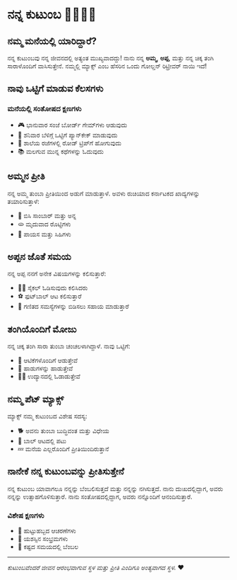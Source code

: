 # ನನ್ನ ಕುಟುಂಬ 👨‍👩‍👧‍👦

## ನಮ್ಮ ಮನೆಯಲ್ಲಿ ಯಾರಿದ್ದಾರೆ?

ನನ್ನ ಕುಟುಂಬವು ನನ್ನ ಜೀವನದಲ್ಲಿ ಅತ್ಯಂತ ಮುಖ್ಯವಾದದ್ದು! ನಾನು ನನ್ನ **ಅಮ್ಮ**, **ಅಪ್ಪ**, ಮತ್ತು ನನ್ನ ಚಿಕ್ಕ ತಂಗಿ ಸಾರಾಳೊಂದಿಗೆ ವಾಸಿಸುತ್ತೇನೆ. ನಮ್ಮಲ್ಲಿ ಮ್ಯಾಕ್ಸ್ ಎಂಬ ಹೆಸರಿನ ಒಂದು ಗೋಲ್ಡನ್ ರಿಟ್ರೀವರ್ ನಾಯಿ ಇದೆ!

## ನಾವು ಒಟ್ಟಿಗೆ ಮಾಡುವ ಕೆಲಸಗಳು

### ಮನೆಯಲ್ಲಿ ಸಂತೋಷದ ಕ್ಷಣಗಳು

- 🎮 ಭಾನುವಾರ ಸಂಜೆ ಬೋರ್ಡ್ ಗೇಮ್‌ಗಳು ಆಡುವುದು
- 🍳 ಶನಿವಾರ ಬೆಳಿಗ್ಗೆ ಒಟ್ಟಿಗೆ ಪ್ಯಾನ್‌ಕೇಕ್ ಮಾಡುವುದು
- 🚗 ಶಾಲೆಯ ರಜೆಗಳಲ್ಲಿ ರೋಡ್ ಟ್ರಿಪ್‌ಗೆ ಹೋಗುವುದು
- 📚 ಮಲಗುವ ಮುನ್ನ ಕಥೆಗಳನ್ನು ಓದುವುದು

## ಅಮ್ಮನ ಪ್ರೀತಿ

ನನ್ನ ಅಮ್ಮ ತುಂಬಾ ಪ್ರೀತಿಯಿಂದ ಅಡುಗೆ ಮಾಡುತ್ತಾಳೆ. ಅವಳು ರುಚಿಯಾದ ಕರ್ನಾಟಕದ ಖಾದ್ಯಗಳನ್ನು ತಯಾರಿಸುತ್ತಾಳೆ:
- 🍛 ಬಿಸಿ ಸಾಂಬಾರ್ ಮತ್ತು ಅನ್ನ
- 🫓 ಮೃದುವಾದ ರೊಟ್ಟಿಗಳು
- 🍮 ಪಾಯಸ ಮತ್ತು ಸಿಹಿಗಳು

## ಅಪ್ಪನ ಜೊತೆ ಸಮಯ

ನನ್ನ ಅಪ್ಪ ನನಗೆ ಅನೇಕ ವಿಷಯಗಳನ್ನು ಕಲಿಸುತ್ತಾರೆ:
- 🚴‍♂️ ಸೈಕಲ್ ಓಡಿಸುವುದು ಕಲಿಸಿದರು
- ⚽ ಫುಟ್‌ಬಾಲ್ ಆಟ ಕಲಿಸುತ್ತಾರೆ
- 📖 ಗಣಿತದ ಸಮಸ್ಯೆಗಳನ್ನು ಬಿಡಿಸಲು ಸಹಾಯ ಮಾಡುತ್ತಾರೆ

## ತಂಗಿಯೊಂದಿಗೆ ಮೋಜು

ನನ್ನ ಚಿಕ್ಕ ತಂಗಿ ಸಾರಾ ತುಂಬಾ ಚಂಚಲಳಾಗಿದ್ದಾಳೆ. ನಾವು ಒಟ್ಟಿಗೆ:
- 🧸 ಆಟಿಕೆಗಳೊಂದಿಗೆ ಆಡುತ್ತೇವೆ
- 🎵 ಹಾಡುಗಳನ್ನು ಹಾಡುತ್ತೇವೆ
- 🏃‍♀️ ಉದ್ಯಾನದಲ್ಲಿ ಓಡಾಡುತ್ತೇವೆ

## ನಮ್ಮ ಪೆಟ್ ಮ್ಯಾಕ್ಸ್

ಮ್ಯಾಕ್ಸ್ ನಮ್ಮ ಕುಟುಂಬದ ವಿಶೇಷ ಸದಸ್ಯ:
- 🐕 ಅವನು ತುಂಬಾ ಬುದ್ಧಿವಂತ ಮತ್ತು ವಿಧೇಯ
- 🎾 ಬಾಲ್ ಆಟದಲ್ಲಿ ಪಟು
- 💤 ಮನೆಯ ಎಲ್ಲರೊಂದಿಗೆ ಪ್ರೀತಿಯಿಂದಿರುತ್ತಾನೆ

## ನಾನೇಕೆ ನನ್ನ ಕುಟುಂಬವನ್ನು ಪ್ರೀತಿಸುತ್ತೇನೆ

ನನ್ನ ಕುಟುಂಬ ಯಾವಾಗಲೂ ನನ್ನನ್ನು ಬೆಂಬಲಿಸುತ್ತದೆ ಮತ್ತು ನನ್ನನ್ನು ನಗಿಸುತ್ತದೆ. ನಾನು ದುಃಖದಲ್ಲಿದ್ದಾಗ, ಅವರು ನನ್ನನ್ನು ಉತ್ಸಾಹಗೊಳಿಸುತ್ತಾರೆ. ನಾನು ಸಂತೋಷದಲ್ಲಿದ್ದಾಗ, ಅವರು ನನ್ನೊಂದಿಗೆ ಆನಂದಿಸುತ್ತಾರೆ.

### ವಿಶೇಷ ಕ್ಷಣಗಳು

- 🎉 ಹುಟ್ಟುಹಬ್ಬದ ಆಚರಣೆಗಳು
- 🌟 ಯಶಸ್ಸಿನ ಸಂಭ್ರಮಗಳು
- 🤗 ಕಷ್ಟದ ಸಮಯದಲ್ಲಿ ಬೆಂಬಲ

---

*ಕುಟುಂಬವೆಂದರೆ ಜೀವನ ಆರಂಭವಾಗುವ ಸ್ಥಳ ಮತ್ತು ಪ್ರೀತಿ ಎಂದಿಗೂ ಅಂತ್ಯವಾಗದ ಸ್ಥಳ.* ❤️